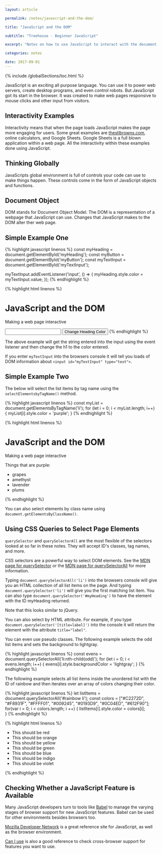 ```yaml
---
layout: article

permalink: /notes/javascript-and-the-dom/

title: "JavaScript and the DOM"

subtitle: "Treehouse - Beginner JavaScript"

excerpt: "Notes on how to use JavaScript to interact with the document object model."

categories: notes

date: 2017-09-01
---
```


{% include /globalSections/toc.html %}

JavaScript is an exciting all purpose language. You can use it to power web servers, create desktop programs, and even control robots. But JavaScript got its start in the browser. It was created to make web pages responsive to mouse clicks and other input from visitors.

## Interactivity Examples

Interactivity means that when the page loads JavaScript makes the page more engaging for users. Some great examples are <a href="http://www.thestlbrowns.com">thestlbrowns.com</a>, online calculators, and Google Sheets. Google Sheets is a full blown application within a web page. All the interactivity within these examples done using JavaScript.

## Thinking Globally

JavaScripts global environment is full of controls your code can use to make things happen. These controls come in the form of JavaScript objects and functions.

## Document Object

DOM stands for Document Object Model. The DOM is a representation of a webpage that JavaScript can use. Changes that JavaScript makes to the DOM alter ther web page.

## Simple Example One

{% highlight javascript linenos %}
const myHeading = document.getElementById('myHeading');
const myButton = document.getElementById('myButton');
const myTextInput = document.getElementById('myTextInput');

myTextInput.addEventListener('input', () => {
  myHeading.style.color = myTextInput.value;
});
{% endhighlight %}

{% highlight html linenos %}
<!DOCTYPE html>
<html>
  <head>
    <title>JavaScript and the DOM</title>
    <link rel="stylesheet" href="css/style.css">
  </head>
  <body>
    <h1 id="myHeading">JavaScript and the DOM</h1>
    <p>Making a web page interactive</p>
    <input type="text" id="myTextInput">
    <button id="myButton">Change Heading Color</button>
    <script src="app.js"></script>
  </body>
</html>
{% endhighlight %}

The above example will get the string entered into the input using the event listener and then change the h1 to the color entered.

If you enter `myTextInput` into the browsers console it will tell you loads of DOM information about `<input id="myTextInput" type="text">`.

## Simple Example Two

The below will select the list items by tag name using the `selectElementsbyTagName()` method.

{% highlight javascript linenos %}
const myList = document.getElementsByTagName('li');
for (let i = 0; i < myList.length; i++) {
  myList[i].style.color = 'purple';
}
{% endhighlight %}

{% highlight html linenos %}
<!DOCTYPE html>
<html>
  <head>
    <title>JavaScript and the DOM</title>
    <link rel="stylesheet" href="css/style.css">
  </head>
  <body>
    <h1 id="myHeading">JavaScript and the DOM</h1>
    <p>Making a web page interactive</p>
    <p>Things that are purple:</p>
    <ul>
      <li>grapes</li>
      <li>amethyst</li>
      <li>lavender</li>
      <li>plums</li>
    </ul>
    <script src="app.js"></script>
  </body>
</html>
{% endhighlight %}

You can also select elements by class name using `document.getElementsByClassName()`.

## Using CSS Queries to Select Page Elements

`querySelector` and `querySelectorAll` are the most flexible of the selectors looked at so far in these notes. They will accept ID's classes, tag names, and more.

CSS selectors are a powerful way to select DOM elements. See the <a href="https://developer.mozilla.org/en-US/docs/Web/API/Document/querySelector">MDN page for querySelector</a> or the <a href="https://developer.mozilla.org/en-US/docs/Web/API/Document/querySelectorAll">MDN page for querySelectorAll</a> for more information.

Typing `document.querySelectorAll('li')` into the browsers console will give you an HTML collection of all list items on the page. And typing `document.querySelector('li')` will give you the first matching list item. You can also type `document.querySelector('#myHeading')` to have the element with the ID myHeading returned. 

Note that this looks similar to jQuery. 

You can also select by HTML attribute. For example, if you type `document.querySelector('[title=label]')` into the console it will return the element with the attribute `title="label"`.

You can even use pseudo classes. The following example selects the odd list items and sets the background to lightgray.

{% highlight javascript linenos %}
const evens = document.querySelectorAll('li:nth-child(odd)');
for (let i = 0; i < evens.length; i++) {
  evens[i].style.backgroundColor = 'lightgray';
}
{% endhighlight %}

The following example selects all list items inside the unordered list with the ID of rainbow and then iterates over an array of colors changing their color.

{% highlight javascript linenos %}
let listItems = document.querySelectorAll('#rainbow li');
const colors = ["#C2272D", "#F8931F", "#FFFF01", "#009245", "#0193D9", "#0C04ED", "#612F90"];
for(var i = 0; i < colors.length; i ++) {
  listItems[i].style.color = colors[i];    
}
{% endhighlight %}

{% highlight html linenos %}
<!DOCTYPE html>
<html>
  <head>
    <title>Rainbow!</title>
  </head>
  <body>
    <ul id="rainbow">
      <li>This should be red</li>
      <li>This should be orange</li>
      <li>This should be yellow</li>
      <li>This should be green</li>
      <li>This should be blue</li>
      <li>This should be indigo</li>
      <li>This should be violet</li>
    </ul>
    <script src="js/app.js"></script>
  </body>
</html>
{% endhighlight %}

## Checking Whether a JavaScript Feature is Available

Many JavaScript developers turn to tools like <a href="https://babeljs.io/">Babel</a> to manage the varying stages of browser support for new JavaScript features. Babel can be used for other environments besides browsers too.

<a href="https://developer.mozilla.org/en-US/">Mozilla Developer Network</a> is a great reference site for JavaScript, as well as the browser environment.

<a href="http://caniuse.com/#">Can I use</a> is also a good reference to check cross-browser support for features you want to use.